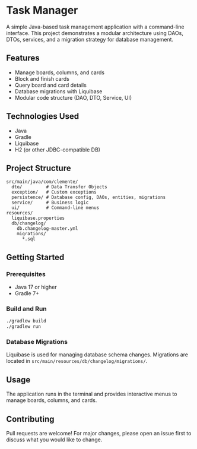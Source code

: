 # Task Manager

A simple Java-based task management application with a command-line interface. This project demonstrates a modular architecture using DAOs, DTOs, services, and a migration strategy for database management.

## Features
- Manage boards, columns, and cards
- Block and finish cards
- Query board and card details
- Database migrations with Liquibase
- Modular code structure (DAO, DTO, Service, UI)

## Technologies Used
- Java
- Gradle
- Liquibase
- H2 (or other JDBC-compatible DB)

## Project Structure
```
src/main/java/com/clemente/
  dto/         # Data Transfer Objects
  exception/   # Custom exceptions
  persistence/ # Database config, DAOs, entities, migrations
  service/     # Business logic
  ui/          # Command-line menus
resources/
  liquibase.properties
  db/changelog/
    db.changelog-master.yml
    migrations/
      *.sql
```

## Getting Started

### Prerequisites
- Java 17 or higher
- Gradle 7+

### Build and Run
```bash
./gradlew build
./gradlew run
```

### Database Migrations
Liquibase is used for managing database schema changes. Migrations are located in `src/main/resources/db/changelog/migrations/`.

## Usage
The application runs in the terminal and provides interactive menus to manage boards, columns, and cards.

## Contributing
Pull requests are welcome! For major changes, please open an issue first to discuss what you would like to change.

